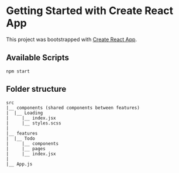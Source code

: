 # Getting Started with Create React App

This project was bootstrapped with [Create React App](https://github.com/facebook/create-react-app).

## Available Scripts

```
npm start
```

## Folder structure
```
src
|__ components (shared components between features)
|  |__ Loading
|     |__ index.jsx 
|     |__ styles.scss 
|
|__ features
|  |__ Todo
|     |__ components
|     |__ pages 
|     |__ index.jsx 
|
|__ App.js
```